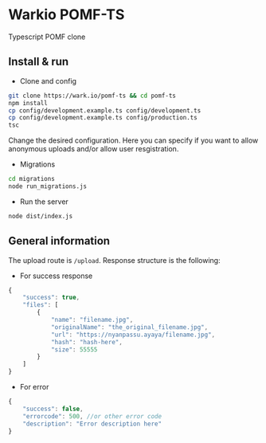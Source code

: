 # Warkio POMF-TS
Typescript POMF clone

## Install & run
- Clone and config
```sh
git clone https://wark.io/pomf-ts && cd pomf-ts
npm install
cp config/development.example.ts config/development.ts
cp config/development.example.ts config/production.ts
tsc
```
Change the desired configuration. Here you can specify if you want to allow anonymous uploads and/or allow user resgistration.

- Migrations
```sh
cd migrations
node run_migrations.js
```

- Run the server
```sh
node dist/index.js
```

## General information
The upload route is `/upload`. Response structure is the following:
- For success response
```js
{
    "success": true,
    "files": [
        {
            "name": "filename.jpg",
            "originalName": "the_original_filename.jpg",
            "url": "https://nyanpassu.ayaya/filename.jpg",
            "hash": "hash-here",
            "size": 55555
        }
    ]
}
```
- For error
```js
{
    "success": false,
    "errorcode": 500, //or other error code
    "description": "Error description here"
}
```